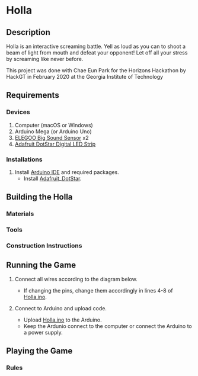 # Holla
## Description
Holla is an interactive screaming battle. Yell as loud as you can to shoot a beam of light from mouth and defeat your opponent! Let off all your stress by screaming like never before.

This project was done with Chae Eun Park for the Horizons Hackathon by HackGT in February 2020 at the Georgia Institute of Technology

## Requirements
### Devices
1. Computer (macOS or Windows)
2. Arduino Mega (or Arduino Uno)
3. [ELEGOO Big Sound Sensor](https://www.amazon.com/ELEGOO-Upgraded-Tutorial-Compatible-MEGA2560/dp/B01MG49ZQ5/ref=sr_1_3?crid=2UP2H4601WJWQ&keywords=37+sensor+kit&qid=1572128556&sprefix=37+sens,aps,164&sr=8-3) x2
4. [Adafruit DotStar Digital LED Strip](https://www.adafruit.com/product/2238?length=2)

### Installations
1. Install [Arduino IDE](https://www.arduino.cc/en/main/software) and required packages.
   - Install [Adafruit_DotStar](https://github.com/adafruit/Adafruit_DotStar).

## Building the Holla
### Materials
### Tools
### Construction Instructions

## Running the Game
1. Connect all wires according to the diagram below.
   - If changing the pins, change them accordingly in lines 4-8 of [Holla.ino](Holla/Holla.ino).
   
2. Connect to Arduino and upload code.
   - Upload [Holla.ino](Holla/Holla.ino) to the Arduino.
   - Keep the Ardunio connect to the computer or connect the Arduino to a power supply.

## Playing the Game
### Rules
